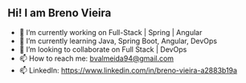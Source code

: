 ## Hi! I am Breno Vieira

- 🔭 I’m currently working on Full-Stack | Spring | Angular
- 🌱 I’m currently learning Java, Spring Boot, Angular, DevOps
- 👯 I’m looking to collaborate on Full Stack | DevOps
- 📫 How to reach me: bvalmeida94@gmail.com
- 📫 LinkedIn: https://www.linkedin.com/in/breno-vieira-a2883b19a
  
